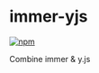 
# immer-yjs

[![npm](https://img.shields.io/npm/v/immer-yjs.svg)](https://www.npmjs.com/package/immer-yjs)

Combine immer & y.js

